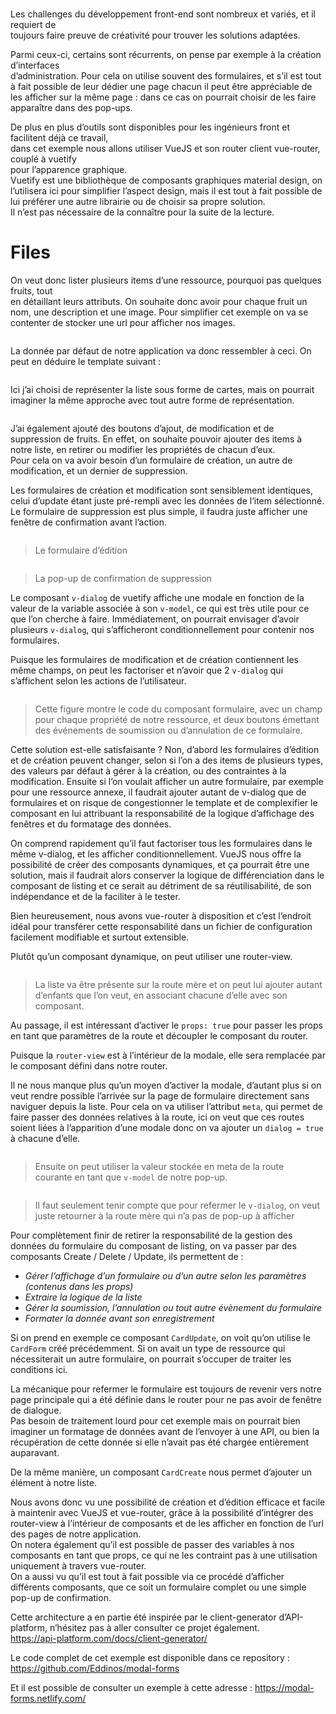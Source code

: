 <h1 id="section"></h1>
<p>Les challenges du développement front-end sont nombreux et variés, et il requiert de<br>
toujours faire preuve de créativité pour trouver les solutions adaptées.</p>
<p>Parmi ceux-ci, certains sont récurrents, on pense par exemple à la création d’interfaces<br>
d’administration. Pour cela on utilise souvent des formulaires, et s’il est tout à fait possible de leur dédier une page chacun il peut être appréciable de les afficher sur la même page : dans ce cas on pourrait choisir de les faire apparaître dans des pop-ups.</p>
<p>De plus en plus d’outils sont disponibles pour les ingénieurs front et facilitent déjà ce travail,<br>
dans cet exemple nous allons utiliser VueJS et son router client vue-router, couplé à vuetify<br>
pour l’apparence graphique.<br>
Vuetify est une bibliothèque de composants graphiques material design, on l’utilisera ici pour simplifier l’aspect design, mais il est tout à fait possible de lui préférer une autre librairie ou de choisir sa propre solution.<br>
Il n’est pas nécessaire de la connaître pour la suite de la lecture.</p>
<h1 id="files">Files</h1>
<p>On veut donc lister plusieurs items d’une ressource, pourquoi pas quelques fruits, tout<br>
en détaillant leurs attributs. On souhaite donc avoir pour chaque fruit un nom, une description et une image. Pour simplifier cet exemple on va se contenter de stocker une url pour afficher nos images.</p>
<p><strong><img src="https://lh6.googleusercontent.com/bs860GYsUcC7ayNgS7GtcE2uu45g0bOJf5qHksbNvW4LiprjpAgrGQ23S9rsHb48tPaXB7WtXr_8WD5FEWZnPJexonozf-u7hvatmhbW9apqwG-cpHtrxviQaw7HAkzFFXG2Sv58" alt=""></strong></p>
<p>La donnée par défaut de notre application va donc ressembler à ceci. On peut en déduire le template suivant :</p>
<p><strong><img src="https://lh3.googleusercontent.com/3t6WYLgUS7pewHdDdDG8fQ6UFHYIttcSVVd-WWSplRy2Wo3Td8FmIjKeda_0sjU1FRHCMt5_g4J2Q1wxoBywxeu_jLp6UDwz-70kJwNtDvI3JTFyH_0Efblke7d4gjzKkUxqp_rR" alt=""></strong></p>
<p>Ici j’ai choisi de représenter la liste sous forme de cartes, mais on pourrait imaginer la même approche avec tout autre forme de représentation.</p>
<p><strong><img src="https://lh4.googleusercontent.com/0V7gdytlFZpYly7bGhsRKpN2867ayJUYEZLOkJTXBnB63ygnMsaT0RndJdIt0vErHZgQmUVB2cMZFj4Z8RWr8FYX0dQGyT0cvlToLSlrOXgTb5gTX8xXkZLmznYcYXty7ug3lPyk" alt=""></strong></p>
<p>J’ai également ajouté des boutons d’ajout, de modification et de suppression de fruits. En effet, on souhaite pouvoir ajouter des items à notre liste, en retirer ou modifier les propriétés de chacun d’eux.<br>
Pour cela on va avoir besoin d’un formulaire de création, un autre de modification, et un dernier de suppression.</p>
<p>Les formulaires de création et modification sont sensiblement identiques, celui d’update étant juste pré-rempli avec les données de l’item sélectionné.<br>
Le formulaire de suppression est plus simple, il faudra juste afficher une fenêtre de confirmation avant l’action.</p>
<p><strong><img src="https://lh3.googleusercontent.com/vpiinuxEnDzQwLqrE8edZ98kCENwXoWFr9Jy8qCaNxMZtAaS45HonHqpA6p1TDiWiz4zTIY49vqwL__2T2oFzE9yFacSd4v_4hHaiA92RyPeOWBynDKqLhhGGOQiqi_MW2BV9dOD" alt=""></strong></p>
<blockquote>
<p>Le formulaire d’édition</p>
</blockquote>
<p><strong><img src="https://lh6.googleusercontent.com/SVYxRBTSU2rc9Kz_zbZjZuSRPnppvIrfhooNTWRu_07je-zo0GkiZkHN19Cwwqw1E2KwCS9If0oEUNQ-bcudlB0HXaZ5m-awj9M5-WX0LlJjwTrjRnbB4WLcDQ8df_kMdK3UIlQ4" alt=""></strong></p>
<blockquote>
<p>La pop-up de confirmation de suppression</p>
</blockquote>
<p>Le composant <code>v-dialog</code> de vuetify affiche une modale en fonction de la valeur de la variable associée à son <code>v-model</code>, ce qui est très utile pour ce que l’on cherche à faire. Immédiatement, on pourrait envisager d’avoir plusieurs <code>v-dialog</code>, qui s’afficheront conditionnellement pour contenir nos formulaires.</p>
<p>Puisque les formulaires de modification et de création contiennent les même champs, on peut les factoriser et n’avoir que 2 <code>v-dialog</code> qui s’affichent selon les actions de l’utilisateur.</p>
<p><strong><img src="https://lh6.googleusercontent.com/BpMcWJz0l6JtAt-hlZ2mcfXbtkvdkgW9dlyr1XKWTuv3LrZNtSQqXKpkbRVSnRPTNjX_7L2p1BiIPq79jCCsqmvsMNp9vz4364ng-e6HAvGbOI0mOqcpOwEtGE3KQeERhsZ86oF9" alt=""></strong></p>
<blockquote>
<p>Cette figure montre le code du composant formulaire, avec un champ pour chaque propriété de notre ressource, et deux boutons émettant des événements de soumission ou d’annulation de ce formulaire.</p>
</blockquote>
<p>Cette solution est-elle satisfaisante ? Non, d’abord les formulaires d’édition et de création peuvent changer, selon si l’on a des items de plusieurs types, des valeurs par défaut à gérer à la création, ou des contraintes à la modification. Ensuite si l’on voulait afficher un autre formulaire, par exemple pour une ressource annexe, il faudrait ajouter autant de v-dialog que de formulaires et on risque de congestionner le template et de complexifier le composant en lui attribuant la responsabilité de la logique d’affichage des fenêtres et du formatage des données.</p>
<p>On comprend rapidement qu’il faut factoriser tous les formulaires dans le même v-dialog, et les afficher conditionnellement. VueJS nous offre la possibilité de créer des composants dynamiques, et ça pourrait être une solution, mais il faudrait alors conserver la logique de différenciation dans le composant de listing et ce serait au détriment de sa réutilisabilité, de son indépendance et de la faciliter à le tester.</p>
<p>Bien heureusement, nous avons vue-router à disposition et c’est l’endroit idéal pour transférer cette responsabilité dans un fichier de configuration facilement modifiable et surtout extensible.</p>
<p>Plutôt qu’un composant dynamique, on peut utiliser une router-view.</p>
<p><strong><img src="https://lh6.googleusercontent.com/F7ZQn5b9hOheLCtiJFpQ6XmPTFmYAaWI6IBNqT9qxPC02h-g9XETkwAaJ0ZUmTzB3zFvZs-S91uBvjxyVmoS3l_v2tAcBAyZRS6zILJxnfOGB6kJC5KclxlF-gu9M8RHZDEzzGX2" alt=""></strong></p>
<blockquote>
<p>La liste va être présente sur la route mère et on peut lui ajouter autant d’enfants que l’on veut, en associant chacune d’elle avec son composant.</p>
</blockquote>
<p>Au passage, il est intéressant d’activer le <code>props: true</code> pour passer les props en tant que paramètres de la route et découpler le composant du router.</p>
<p>Puisque la <code>router-view</code> est à l’intérieur de la modale, elle sera remplacée par le composant défini dans notre router.</p>
<p>Il ne nous manque plus qu’un moyen d’activer la modale, d’autant plus si on veut rendre possible l’arrivée sur la page de formulaire directement sans naviguer depuis la liste. Pour cela on va utiliser l’attribut <code>meta</code>, qui permet de faire passer des données relatives à la route, ici on veut que ces routes soient liées à l’apparition d’une modale donc on va ajouter un <code>dialog = true</code> à chacune d’elle.</p>
<p><strong><img src="https://lh3.googleusercontent.com/L-sBRuMvExy_Ww5GAV55I3Vot5tQaO8Io_XGehdTXfzPz5fajtTGiAsx0gWcGuEQY5VFflK61rUO8n0wJV915qw43KhpptZfsPqDwA4I_mh-WZbdSC262YzgQ98P7KVXBKpl4xRO" alt=""></strong></p>
<blockquote>
<p>Ensuite on peut utiliser la valeur stockée en meta de la route<br>
courante en tant que <code>v-model</code> de notre pop-up.</p>
</blockquote>
<p><strong><img src="https://lh4.googleusercontent.com/nHsV9Yk6EyaapbNkkckNZvWzhyAvCb4ZNEKCsyPRNHz2L36ESl6IZAsqt9XlYxz1a7kTI5X00wfxKZYbRbHdajDy2-jfKAbX5jRq3BE5Ta9L1d8n_8QI08KD45FX5KIjqqNP-nli" alt=""></strong></p>
<blockquote>
<p>Il faut seulement tenir compte que pour refermer le <code>v-dialog</code>, on veut juste retourner à la route mère qui n’a pas de pop-up à afficher</p>
</blockquote>
<p>Pour complètement finir de retirer la responsabilité de la gestion des données du formulaire du composant de listing, on va passer par des composants Create / Delete / Update, ils permettent de :</p>
<ul>
<li><em>Gérer l’affichage d’un formulaire ou d’un autre selon les paramètres (contenus dans les props)</em></li>
<li><em>Extraire la logique de la liste</em></li>
<li><em>Gérer la soumission, l’annulation ou tout autre évènement du formulaire</em></li>
<li><em>Formater la donnée avant son enregistrement</em></li>
</ul>
<p><strong><img src="https://lh3.googleusercontent.com/O2YhODXljJYpKvJPB4Hzfdgro0RgV0ezdBILg3b-CUeApKE8h3zZhJCz-dqdlERfyXhDbN0BhDvdLy2WmC8c8yhP7ebty17cJwdQyr6ZMTgjkDFpg-IsvxbEeJrOhU6mL095eUsL" alt=""></strong><br>
Si on prend en exemple ce composant <code>CardUpdate</code>, on voit qu’on utilise le <code>CardForm</code> créé précédemment. Si on avait un type de ressource qui nécessiterait un autre formulaire, on pourrait s’occuper de traiter les conditions ici.</p>
<p>La mécanique pour refermer le formulaire est toujours de revenir vers notre page principale qui a été définie dans le router pour ne pas avoir de fenêtre de dialogue.<br>
Pas besoin de traitement lourd pour cet exemple mais on pourrait bien imaginer un formatage de données avant de l’envoyer à une API, ou bien la récupération de cette donnée si elle n’avait pas été chargée entièrement auparavant.</p>
<p>De la même manière, un composant <code>CardCreate</code> nous permet d’ajouter un élément à notre liste.<br>
<strong><img src="https://lh3.googleusercontent.com/TwZbUwUxgesGy9y-ycieQfsP5O98fb6OYYt4wHXgAAzPBleXIeiy1apr0anvNp7YocarqLtV9gmoV5FCwGjuxBv8UIHsxWv6d7IZiru1223dvZ2peVf-xzK4V_8jnhtDV92-StJY" alt=""></strong></p>
<p>Nous avons donc vu une possibilité de création et d’édition efficace et facile à maintenir avec VueJS et vue-router, grâce à la possibilité d’intégrer des router-view à l’intérieur de composants et de les afficher en fonction de l’url des pages de notre application.<br>
On notera également qu’il est possible de passer des variables à nos composants en tant que props, ce qui ne les contraint pas à une utilisation uniquement à travers vue-router.<br>
On a aussi vu qu’il est tout à fait possible via ce procédé d’afficher différents composants, que ce soit un formulaire complet ou une simple pop-up de confirmation.</p>
<p>Cette architecture a en partie été inspirée par le client-generator d’API-platform, n’hésitez pas à aller consulter ce projet également.<br>
<a href="https://api-platform.com/docs/client-generator/">https://api-platform.com/docs/client-generator/</a></p>
<p>Le code complet de cet exemple est disponible dans ce repository : <a href="https://github.com/Eddinos/modal-forms">https://github.com/Eddinos/modal-forms</a></p>
<p>Et il est possible de consulter un exemple à cette adresse : <a href="https://modal-forms.netlify.com/#/">https://modal-forms.netlify.com/</a></p>

